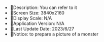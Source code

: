 #
- :memo:Description: You can refer to it
- :white_square_button:Screen Size: 3840x2160
- :mag_right:Display Scale: N/A
- :pushpin:Application Version: N/A
- :calendar:Last Update Date: 2023/6/27
- :loudspeaker:Notice: to prepare a picture of a monster
